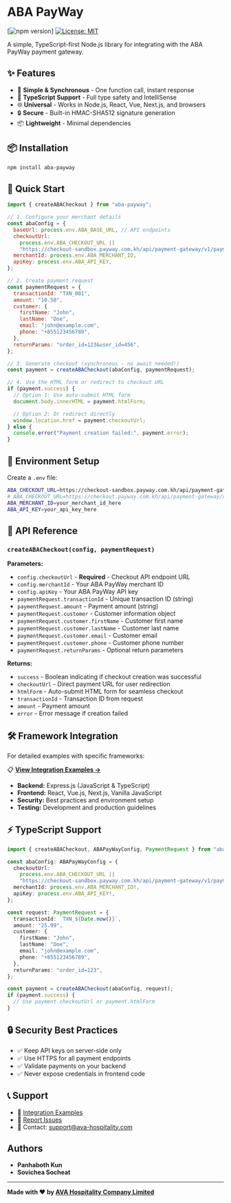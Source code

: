# ABA PayWay

[![npm version](https://badge.fury.io/js/aba-payway.svg)]
[![License: MIT](https://img.shields.io/badge/License-MIT-yellow.svg)](https://opensource.org/licenses/MIT)

A simple, TypeScript-first Node.js library for integrating with the ABA PayWay payment gateway.

## ✨ Features

- 🚀 **Simple & Synchronous** - One function call, instant response
- 📘 **TypeScript Support** - Full type safety and IntelliSense
- 🌐 **Universal** - Works in Node.js, React, Vue, Next.js, and browsers
- 🔒 **Secure** - Built-in HMAC-SHA512 signature generation
- 📦 **Lightweight** - Minimal dependencies

## 📦 Installation

```bash
npm install aba-payway
```

## 🚀 Quick Start

```javascript
import { createABACheckout } from "aba-payway";

// 1. Configure your merchant details
const abaConfig = {
  baseUrl: process.env.ABA_BASE_URL, // API endpoints
  checkoutUrl:
    process.env.ABA_CHECKOUT_URL ||
    "https://checkout-sandbox.payway.com.kh/api/payment-gateway/v1/payments/purchase",
  merchantId: process.env.ABA_MERCHANT_ID,
  apiKey: process.env.ABA_API_KEY,
};

// 2. Create payment request
const paymentRequest = {
  transactionId: "TXN_001",
  amount: "10.50",
  customer: {
    firstName: "John",
    lastName: "Doe",
    email: "john@example.com",
    phone: "+855123456789",
  },
  returnParams: "order_id=123&user_id=456",
};

// 3. Generate checkout (synchronous - no await needed!)
const payment = createABACheckout(abaConfig, paymentRequest);

// 4. Use the HTML form or redirect to checkout URL
if (payment.success) {
  // Option 1: Use auto-submit HTML form
  document.body.innerHTML = payment.htmlForm;

  // Option 2: Or redirect directly
  window.location.href = payment.checkoutUrl;
} else {
  console.error("Payment creation failed:", payment.error);
}
```

## 🔧 Environment Setup

Create a `.env` file:

```bash
ABA_CHECKOUT_URL=https://checkout-sandbox.payway.com.kh/api/payment-gateway/v1/payments/purchase  # For sandbox
# ABA_CHECKOUT_URL=https://checkout.payway.com.kh/api/payment-gateway/v1/payments/purchase  # For production
ABA_MERCHANT_ID=your_merchant_id_here
ABA_API_KEY=your_api_key_here
```

## 📖 API Reference

### `createABACheckout(config, paymentRequest)`

**Parameters:**

- `config.checkoutUrl` - **Required** - Checkout API endpoint URL
- `config.merchantId` - Your ABA PayWay merchant ID
- `config.apiKey` - Your ABA PayWay API key
- `paymentRequest.transactionId` - Unique transaction ID (string)
- `paymentRequest.amount` - Payment amount (string)
- `paymentRequest.customer` - Customer information object
- `paymentRequest.customer.firstName` - Customer first name
- `paymentRequest.customer.lastName` - Customer last name
- `paymentRequest.customer.email` - Customer email
- `paymentRequest.customer.phone` - Customer phone number
- `paymentRequest.returnParams` - Optional return parameters

**Returns:**

- `success` - Boolean indicating if checkout creation was successful
- `checkoutUrl` - Direct payment URL for user redirection
- `htmlForm` - Auto-submit HTML form for seamless checkout
- `transactionId` - Transaction ID from request
- `amount` - Payment amount
- `error` - Error message if creation failed

## 🛠️ Framework Integration

For detailed examples with specific frameworks:

📋 **[View Integration Examples →](./INTEGRATION_EXAMPLE.md)**

- **Backend:** Express.js (JavaScript & TypeScript)
- **Frontend:** React, Vue.js, Next.js, Vanilla JavaScript
- **Security:** Best practices and environment setup
- **Testing:** Development and production guidelines

## ⚡ TypeScript Support

```typescript
import { createABACheckout, ABAPayWayConfig, PaymentRequest } from "aba-payway";

const abaConfig: ABAPayWayConfig = {
  checkoutUrl:
    process.env.ABA_CHECKOUT_URL ||
    "https://checkout-sandbox.payway.com.kh/api/payment-gateway/v1/payments/purchase",
  merchantId: process.env.ABA_MERCHANT_ID!,
  apiKey: process.env.ABA_API_KEY!,
};

const request: PaymentRequest = {
  transactionId: `TXN_${Date.now()}`,
  amount: "25.99",
  customer: {
    firstName: "John",
    lastName: "Doe",
    email: "john@example.com",
    phone: "+855123456789",
  },
  returnParams: "order_id=123",
};

const payment = createABACheckout(abaConfig, request);
if (payment.success) {
  // Use payment.checkoutUrl or payment.htmlForm
}
```

## 🔒 Security Best Practices

- ✅ Keep API keys on server-side only
- ✅ Use HTTPS for all payment endpoints
- ✅ Validate payments on your backend
- ✅ Never expose credentials in frontend code

## 📞 Support

- 📖 [Integration Examples](./INTEGRATION_EXAMPLE.md)
- 🐛 [Report Issues](https://github.com/AVA-HOSPITALITY-COMPANY-LIMITED/aba-payway/issues)
- 📧 Contact: [support@ava-hospitality.com](mailto:support@ava-hospitality.com)

## Authors

- **Panhaboth Kun**
- **Sovichea Socheat**

---

**Made with ❤️ by [AVA Hospitality Company Limited](https://ava-hospitality.com)**
